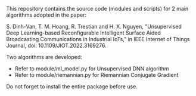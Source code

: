 This repository contains the source code (modules and scripts) for 2 main algorithms adopted in the paper:

S. Dinh-Van, T. M. Hoang, R. Trestian and H. X. Nguyen, "Unsupervised Deep Learning-based Reconfigurable Intelligent Surface Aided Broadcasting Communications in Industrial IoTs," in IEEE Internet of Things Journal, doi: 10.1109/JIOT.2022.3169276.

Two algorithms are developed:

- Refer to module/ml_model.py for Unsupervised DNN algorithm
- Refer to module/riemannian.py for Riemannian Conjugate Gradient

Do not forget to install the entire package before use.
